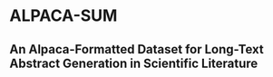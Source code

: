 # ALPACA-SUM
## An Alpaca-Formatted Dataset for Long-Text Abstract Generation in Scientific Literature
